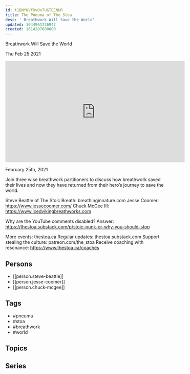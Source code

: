 ```yaml
---
id: t1BNYNVfXvOv7UGTEENHR
title: The Pneuma of The Stoa
desc: ' Breathwork Will Save the World'
updated: 1644961726947
created: 1614207600000
---
```



 Breathwork Will Save the World

Thu Feb 25 2021

<iframe width="560" height="315" src="https://www.youtube.com/embed/G1U-j790_p8" title="The Pneuma of The Stoa: Breathwork Will Save the World w/ Steve Beattie, Jesse Coomer, & Chuck McGee" frameborder="0" allow="accelerometer; autoplay; clipboard-write; encrypted-media; gyroscope; picture-in-picture" allowfullscreen ></iframe>

February 25th, 2021

Join three wise breathwork partitioners to discuss how breathwork saved their lives and now they have returned from their hero’s journey to save the world. 

Steve Beattie of The Stoic Breath: breathinginnature.com
Jesse Coomer: https://www.jessecoomer.com/
Chuck McGee III: https://www.icedvikingbreathworks.com

Why are the YouTube comments disabled? Answer: https://thestoa.substack.com/p/stoic-punk-or-why-you-should-stop

More events: thestoa.ca
Regular updates: thestoa.substack.com
Support stealing the culture: patreon.com/the_stoa
Receive coaching with resonance: https://www.thestoa.ca/coaches

## Persons

- [[person.steve-beattie]]
- [[person.jesse-coomer]]
- [[person.chuck-mcgee]]

## Tags

- #pneuma
- #stoa
- #breathwork
- #world

## Topics



## Series



